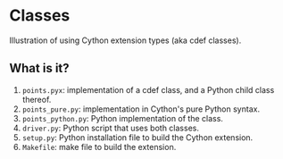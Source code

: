 # Classes

Illustration of using Cython extension types (aka cdef classes).

## What is it?

1. `points.pyx`: implementation of a cdef class, and a Python
   child class thereof.
1. `points_pure.py`: implementation in Cython's pure Python
   syntax.
1. `points_python.py`: Python implementation of the class.
1. `driver.py`: Python script that uses both classes.
1. `setup.py`: Python installation file to build the Cython
   extension.
1. `Makefile`: make file to build the extension.
